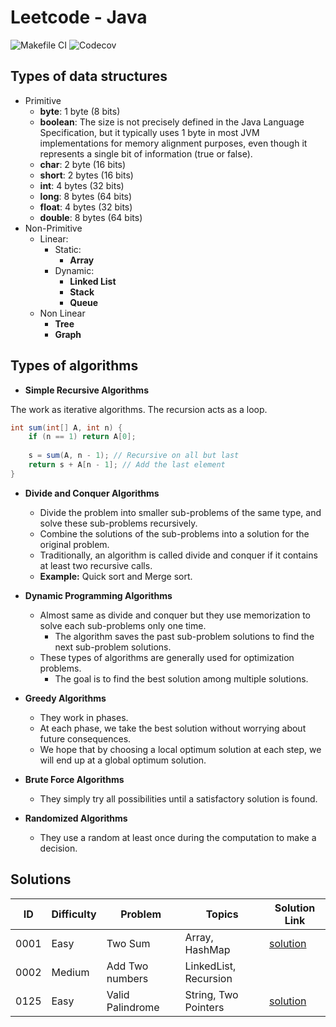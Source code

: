 # Leetcode - Java
![Makefile CI](https://github.com/dksifoua/leetcode/actions/workflows/makefile-ci.yaml/badge.svg)
![Codecov](https://img.shields.io/codecov/c/github/dksifoua/leetcode)

## Types of data structures

- Primitive
  - **byte**: 1 byte (8 bits)
  - **boolean**: The size is not precisely defined in the Java Language Specification, but it typically uses 1 byte in most JVM implementations for memory alignment purposes, even though it represents a single bit of information (true or false).
  - **char**: 2 byte (16 bits)
  - **short**: 2 bytes (16 bits) 
  - **int**: 4 bytes (32 bits) 
  - **long**: 8 bytes (64 bits)
  - **float**: 4 bytes (32 bits)
  - **double**: 8 bytes (64 bits)
- Non-Primitive
  - Linear:
    - Static:
      - **Array**
    - Dynamic:
      - **Linked List**
      - **Stack**
      - **Queue**
  - Non Linear
    - **Tree**
    - **Graph**

## Types of algorithms

- **Simple Recursive Algorithms**

The work as iterative algorithms. The recursion acts as a loop.
```java
int sum(int[] A, int n) {
    if (n == 1) return A[0];
    
    s = sum(A, n - 1); // Recursive on all but last
    return s + A[n - 1]; // Add the last element
}
```

- **Divide and Conquer Algorithms**
  - Divide the problem into smaller sub-problems of the same type, and solve these sub-problems recursively.
  - Combine the solutions of the sub-problems into a solution for the original problem.
  - Traditionally, an algorithm is called divide and conquer if it contains at least two recursive calls.
  - **Example:** Quick sort and Merge sort.

- **Dynamic Programming Algorithms**
  - Almost same as divide and conquer but they use memorization to solve each sub-problems only one time.
    - The algorithm saves the past sub-problem solutions to find the next sub-problem solutions.
  - These types of algorithms are generally used for optimization problems.
    - The goal is to find the best solution among multiple solutions.

- **Greedy Algorithms**
  - They work in phases.
  - At each phase, we take the best solution without worrying about future consequences.
  - We hope that by choosing a local optimum solution at each step, we will end up at a global optimum solution.

- **Brute Force Algorithms**
  - They simply try all possibilities until a satisfactory solution is found.

- **Randomized Algorithms**
  - They use a random at least once during the computation to make a decision.

## Solutions

| ID   | Difficulty | Problem          | Topics                | Solution Link                               |
|------|------------|------------------|-----------------------|---------------------------------------------|
| 0001 | Easy       | Two Sum          | Array, HashMap        | [solution](./docs/0001-Two-Sum.md)          |
| 0002 | Medium     | Add Two numbers  | LinkedList, Recursion |                                             |
| 0125 | Easy       | Valid Palindrome | String, Two Pointers  | [solution](./docs/0125-Valid-Palindrome.md) |   
